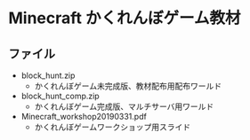 # Minecraft かくれんぼゲーム教材

## ファイル
- block_hunt.zip
  - かくれんぼゲーム未完成版、教材配布用配布ワールド
- block_hunt_comp.zip
  - かくれんぼゲーム完成版、マルチサーバ用ワールド
- Minecraft_workshop20190331.pdf
  - かくれんぼゲームワークショップ用スライド
